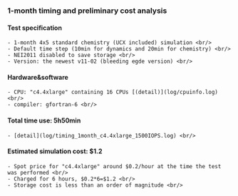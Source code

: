 ### 1-month timing and preliminary cost analysis

#### Test specification


    - 1-month 4x5 standard chemistry (UCX included) simulation <br/>
    - Default time step (10min for dynamics and 20min for chemistry) <br/>
    - NEI2011 disabled to save storage <br/>
    - Version: the newest v11-02 (bleeding egde version) <br/>

#### Hardware&software
    - CPU: "c4.4xlarge" containing 16 CPUs [(detail)](log/cpuinfo.log) <br/>
    - compiler: gfortran-6 <br/>

#### Total time use: **5h50min**  
    - [detail](log/timing_1month_c4.4xlarge_1500IOPS.log) <br/>

#### Estimated simulation cost: **$1.2**
    - Spot price for "c4.4xlarge" around $0.2/hour at the time the test was performed <br/>
    - Charged for 6 hours, $0.2*6=$1.2 <br/>
    - Storage cost is less than an order of magnitude <br/>
